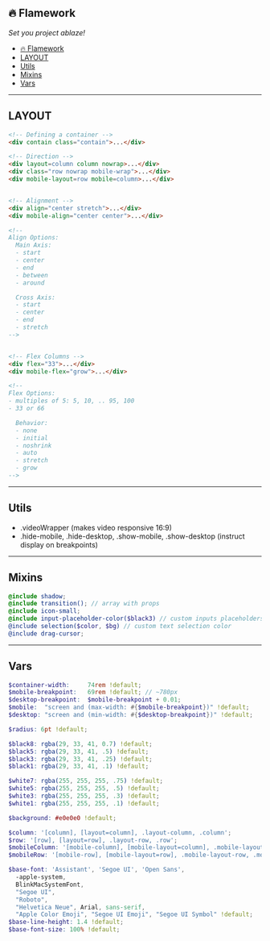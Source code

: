 🔥 Flamework
--
_Set you project ablaze!_

- [🔥 Flamework](#%F0%9F%94%A5-flamework)
- [LAYOUT](#layout)
- [Utils](#utils)
- [Mixins](#mixins)
- [Vars](#vars)
___
## LAYOUT

```html
<!-- Defining a container -->
<div contain class="contain">...</div>

<!-- Direction -->
<div layout=column column nowrap>...</div>
<div class="row nowrap mobile-wrap">...</div>
<div mobile-layout=row mobile=column>...</div>


<!-- Alignment -->
<div align="center stretch">...</div>
<div mobile-align="center center">...</div>

<!--
Align Options:
  Main Axis:
  - start
  - center
  - end
  - between
  - around

  Cross Axis:
  - start
  - center
  - end
  - stretch
-->


<!-- Flex Columns -->
<div flex="33">...</div>
<div mobile-flex="grow">...</div>

<!--
Flex Options:
- multiples of 5: 5, 10, .. 95, 100
- 33 or 66

  Behavior:
  - none
  - initial
  - noshrink
  - auto
  - stretch
  - grow
-->
```

___

## Utils
- .videoWrapper (makes video responsive 16:9)
- .hide-mobile, .hide-desktop, .show-mobile, .show-desktop (instruct display on breakpoints)

___
## Mixins
```scss
@include shadow;
@include transition(); // array with props
@include icon-small;
@include input-placeholder-color($black3) // custom inputs placeholders color
@include selection($color, $bg) // custom text selection color
@include drag-cursor;
```
---
## Vars
```scss
$container-width:     74rem !default;
$mobile-breakpoint:   69rem !default; // ~780px
$desktop-breakpoint:  $mobile-breakpoint + 0.01;
$mobile:  "screen and (max-width: #{$mobile-breakpoint})" !default;
$desktop: "screen and (min-width: #{$desktop-breakpoint})" !default;

$radius: 6pt !default;

$black8: rgba(29, 33, 41, 0.7) !default;
$black5: rgba(29, 33, 41, .5) !default;
$black3: rgba(29, 33, 41, .25) !default;
$black1: rgba(29, 33, 41, .1) !default;

$white7: rgba(255, 255, 255, .75) !default;
$white5: rgba(255, 255, 255, .5) !default;
$white3: rgba(255, 255, 255, .3) !default;
$white1: rgba(255, 255, 255, .1) !default;

$background: #e0e0e0 !default;

$column: '[column], [layout=column], .layout-column, .column';
$row: '[row], [layout=row], .layout-row, .row';
$mobileColumn: '[mobile-column], [mobile-layout=column], .mobile-layout-column, .mobile-column';
$mobileRow: '[mobile-row], [mobile-layout=row], .mobile-layout-row, .mobile-row';

$base-font: 'Assistant', 'Segoe UI', 'Open Sans',
  -apple-system,
  BlinkMacSystemFont,
  "Segoe UI",
  "Roboto",
  "Helvetica Neue", Arial, sans-serif,
  "Apple Color Emoji", "Segoe UI Emoji", "Segoe UI Symbol" !default;
$base-line-height: 1.4 !default;
$base-font-size: 100% !default;
```
